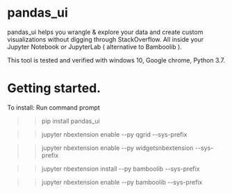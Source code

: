 # pandas_ui
pandas_ui helps you wrangle &amp; explore your data and create custom visualizations without digging through StackOverflow. All inside your Jupyter Notebook or JupyterLab ( alternative to Bamboolib ).

This tool is tested and verified with windows 10, Google chrome, Python 3.7.

# Getting started.

To install: 
Run command prompt

>>pip install pandas_ui

>>jupyter nbextension enable --py qgrid --sys-prefix

>>jupyter nbextension enable --py widgetsnbextension --sys-prefix

>>jupyter nbextension install --py bamboolib --sys-prefix

>>jupyter nbextension enable --py bamboolib --sys-prefix
